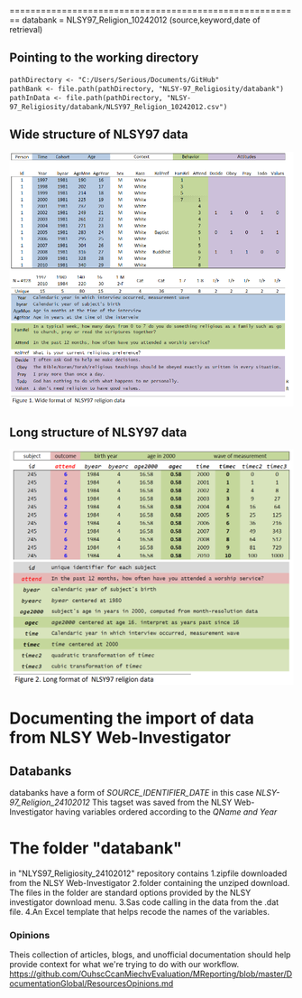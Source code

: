 ========================================================
databank = NLSY97_Religion_10242012 (source,keyword,date of retrieval)
## Pointing to the working directory

    pathDirectory <- "C:/Users/Serious/Documents/GitHub"
    pathBank <- file.path(pathDirectory, "NLSY-97_Religiosity/databank")
    pathInData <- file.path(pathDirectory, "NLSY-97_Religiosity/databank/NLSY97_Religion_10242012.csv")

## Wide structure of NLSY97 data

![Data Structure](variables/Figure_1_Wide.png)

## Long structure of NLSY97 data
![Data Structure](variables/Figure_2_Long.png)

Documenting the import of data from NLSY Web-Investigator
========================================================

## Databanks
databanks have a form of *SOURCE_IDENTIFIER_DATE*
in this case *NLSY-97_Religion_24102012*
This tagset was saved from the NLSY Web-Investigator having variables ordered according to the *QName and Year*

# The folder "databank" 
in "NLYS97_Religiosity_24102012" repository contains 
1.zipfile downloaded from the NLSY Web-Investigator
2.folder containing the unziped download. The files in the folder are standard options provided by the NLSY  investigator download menu.
3.Sas code calling in the data from the .dat file.
4.An Excel template that helps recode the names of the variables.


### Opinions
Theis collection of articles, blogs, and unofficial documentation should help provide context for what we're trying to do with our workflow. 
https://github.com/OuhscCcanMiechvEvaluation/MReporting/blob/master/DocumentationGlobal/ResourcesOpinions.md

